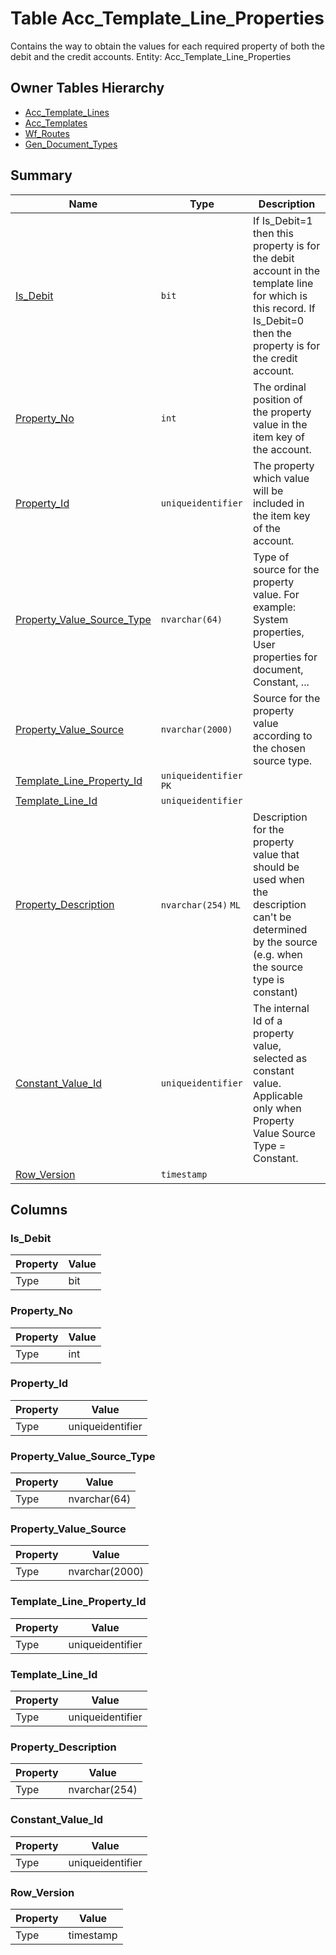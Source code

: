 # Table Acc_Template_Line_Properties

Contains the way to obtain the values for each required property of both the debit and the credit accounts. Entity: Acc_Template_Line_Properties

## Owner Tables Hierarchy

* [Acc_Template_Lines](Acc_Template_Lines.md)
* [Acc_Templates](Acc_Templates.md)
* [Wf_Routes](Wf_Routes.md)
* [Gen_Document_Types](Gen_Document_Types.md)

## Summary

| Name | Type | Description |
| - | - | --- |
|[Is_Debit](#is_debit)|`bit` |If Is_Debit=1 then this property is for the debit account in the template line for which is this record. If Is_Debit=0 then the property is for the credit account.|
|[Property_No](#property_no)|`int` |The ordinal position of the property value in the item key of the account.|
|[Property_Id](#property_id)|`uniqueidentifier` |The property which value will be included in the item key of the account.|
|[Property_Value_Source_Type](#property_value_source_type)|`nvarchar(64)` |Type of source for the property value. For example: System properties, User properties for document, Constant, ...|
|[Property_Value_Source](#property_value_source)|`nvarchar(2000)` |Source for the property value according to the chosen source type.|
|[Template_Line_Property_Id](#template_line_property_id)|`uniqueidentifier` `PK`||
|[Template_Line_Id](#template_line_id)|`uniqueidentifier` ||
|[Property_Description](#property_description)|`nvarchar(254)` `ML`|Description for the property value that should be used when the description can't be determined by the source (e.g. when the source type is constant)|
|[Constant_Value_Id](#constant_value_id)|`uniqueidentifier` |The internal Id of a property value, selected as constant value. Applicable only when Property Value Source Type = Constant.|
|[Row_Version](#row_version)|`timestamp` ||

## Columns

### Is_Debit

| Property | Value |
| - | - |
|Type|bit|

### Property_No

| Property | Value |
| - | - |
|Type|int|

### Property_Id

| Property | Value |
| - | - |
|Type|uniqueidentifier|

### Property_Value_Source_Type

| Property | Value |
| - | - |
|Type|nvarchar(64)|

### Property_Value_Source

| Property | Value |
| - | - |
|Type|nvarchar(2000)|

### Template_Line_Property_Id

| Property | Value |
| - | - |
|Type|uniqueidentifier|

### Template_Line_Id

| Property | Value |
| - | - |
|Type|uniqueidentifier|

### Property_Description

| Property | Value |
| - | - |
|Type|nvarchar(254)|

### Constant_Value_Id

| Property | Value |
| - | - |
|Type|uniqueidentifier|

### Row_Version

| Property | Value |
| - | - |
|Type|timestamp|



